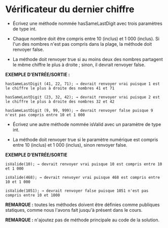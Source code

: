 # Vérificateur du dernier chiffre

+ Écrivez une méthode nommée hasSameLastDigit avec trois paramètres de type int.

+ Chaque nombre doit être compris entre 10 (inclus) et 1 000 (inclus). Si l'un des nombres n'est pas compris dans la plage, la méthode doit renvoyer false.

+ La méthode doit renvoyer true si au moins deux des nombres partagent le même chiffre le plus à droite ; sinon, il devrait renvoyer false.



**EXEMPLE D'ENTRÉE/SORTIE :**

```
hasSameLastDigit (41, 22, 71); → devrait renvoyer vrai puisque 1 est le chiffre le plus à droite des nombres 41 et 71

hasSameLastDigit (23, 32, 42); → devrait renvoyer vrai puisque 2 est le chiffre le plus à droite des nombres 32 et 42

hasSameLastDigit (9, 99, 999); → devrait renvoyer false puisque 9 n'est pas compris entre 10 et 1 000
```


+ Écrivez une autre méthode nommée isValid avec un paramètre de type int.

+ La méthode doit renvoyer true si le paramètre numérique est compris entre 10 (inclus) et 1 000 (inclus), sinon renvoyer false.

**EXEMPLE D'ENTRÉE/SORTIE**

```
isValide(10); → devrait renvoyer vrai puisque 10 est compris entre 10 et 1 000

isValide(468); → devrait renvoyer vrai puisque 468 est compris entre 10 et 1 000

isValide(1051); → devrait renvoyer false puisque 1051 n'est pas compris entre 10 et 1000
```


**REMARQUE :** toutes les méthodes doivent être définies comme publiques statiques, comme nous l'avons fait jusqu'à présent dans le cours.

**REMARQUE :** n'ajoutez pas de méthode principale au code de la solution.